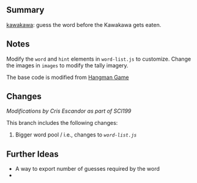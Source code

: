 ## Summary

[kawakawa](https://statbiscuit.github.io/mini_games/kawakawa/index.html): guess the word before the Kawakawa gets eaten.

## Notes

Modify the `word` and `hint` elements in `word-list.js` to customize. Change the images in `images` to modify the tally imagery.

The base code is modified from [Hangman Game](https://www.codingnepalweb.com/build-hangman-game-html-javascript/)

## Changes

*Modifications by Cris Escandor as part of SCI199*

This branch includes the following changes:

1. Bigger word pool / i.e., changes to *`word-list.js`*

## Further Ideas

* A way to export number of guesses required by the word
* 
